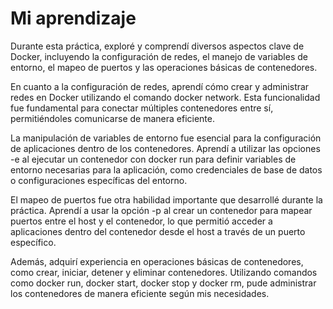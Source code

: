 # Mi aprendizaje  
Durante esta práctica, exploré y comprendí diversos aspectos clave de Docker, incluyendo la configuración de redes, el manejo de variables de entorno, el mapeo de puertos y las operaciones básicas de contenedores.

En cuanto a la configuración de redes, aprendí cómo crear y administrar redes en Docker utilizando el comando docker network. Esta funcionalidad fue fundamental para conectar múltiples contenedores entre sí, permitiéndoles comunicarse de manera eficiente.

La manipulación de variables de entorno fue esencial para la configuración de aplicaciones dentro de los contenedores. Aprendí a utilizar las opciones -e al ejecutar un contenedor con docker run para definir variables de entorno necesarias para la aplicación, como credenciales de base de datos o configuraciones específicas del entorno.

El mapeo de puertos fue otra habilidad importante que desarrollé durante la práctica. Aprendí a usar la opción -p al crear un contenedor para mapear puertos entre el host y el contenedor, lo que permitió acceder a aplicaciones dentro del contenedor desde el host a través de un puerto específico.

Además, adquirí experiencia en operaciones básicas de contenedores, como crear, iniciar, detener y eliminar contenedores. Utilizando comandos como docker run, docker start, docker stop y docker rm, pude administrar los contenedores de manera eficiente según mis necesidades.
